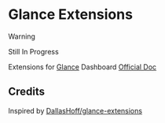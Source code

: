 # Glance Extensions

> [!WARNING]
> Still In Progress

Extensions for [Glance](https://github.com/glanceapp/glance) Dashboard
[Official Doc](https://github.com/glanceapp/glance/blob/main/docs/extensions.md)

## Credits
Inspired by [DallasHoff/glance-extensions](https://github.com/DallasHoff/glance-extensions)
